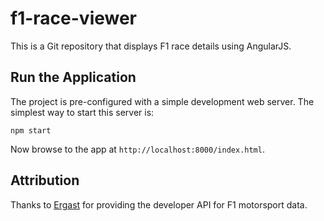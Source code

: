 # f1-race-viewer
This is a Git repository that displays F1 race details using AngularJS.

## Run the Application

The project is pre-configured with a simple development web server.  The simplest way to start
this server is:

```
npm start
```

Now browse to the app at `http://localhost:8000/index.html`.

## Attribution

Thanks to [Ergast](http://ergast.com/mrd/ "Ergast Developer API") for providing the developer 
API for F1 motorsport data.

